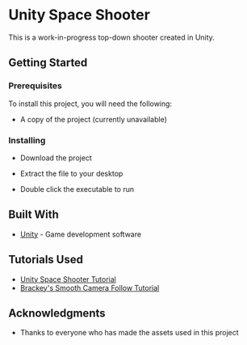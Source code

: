 # Unity Space Shooter

This is a work-in-progress top-down shooter created in Unity.

## Getting Started

### Prerequisites

To install this project, you will need the following:

* A copy of the project (currently unavailable)

### Installing

* Download the project
* Extract the file to your desktop

* Double click the executable to run

## Built With

* [Unity](https://unity3d.com/) - Game development software

## Tutorials Used

* [Unity Space Shooter Tutorial](https://unity3d.com/learn/tutorials/s/space-shooter-tutorial/)
* [Brackey's Smooth Camera Follow Tutorial](https://www.youtube.com/watch?v=MFQhpwc6cKE/)

## Acknowledgments

* Thanks to everyone who has made the assets used in this project

